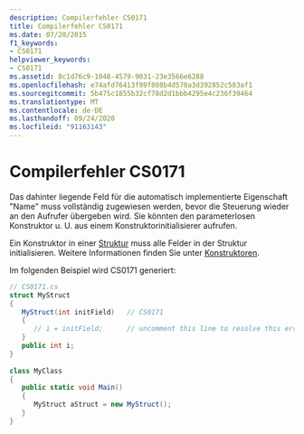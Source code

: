```yaml
---
description: Compilerfehler CS0171
title: Compilerfehler CS0171
ms.date: 07/20/2015
f1_keywords:
- CS0171
helpviewer_keywords:
- CS0171
ms.assetid: 8c1d76c9-1048-4579-9031-23e3566e6288
ms.openlocfilehash: e74afd76413f99f808b4d570a3d392852c583af1
ms.sourcegitcommit: 5b475c1855b32cf78d2d1bbb4295e4c236f39464
ms.translationtype: MT
ms.contentlocale: de-DE
ms.lasthandoff: 09/24/2020
ms.locfileid: "91163143"
---
```

# <a name="compiler-error-cs0171"></a>Compilerfehler CS0171

Das dahinter liegende Feld für die automatisch implementierte Eigenschaft "Name" muss vollständig zugewiesen werden, bevor die Steuerung wieder an den Aufrufer übergeben wird. Sie könnten den parameterlosen Konstruktor u. U. aus einem Konstruktorinitialisierer aufrufen.  
  
 Ein Konstruktor in einer [Struktur](../language-reference/builtin-types/struct.md) muss alle Felder in der Struktur initialisieren. Weitere Informationen finden Sie unter [Konstruktoren](../programming-guide/classes-and-structs/constructors.md).  
  
 Im folgenden Beispiel wird CS0171 generiert:  
  
```csharp  
// CS0171.cs  
struct MyStruct  
{  
   MyStruct(int initField)   // CS0171  
   {  
      // i = initField;      // uncomment this line to resolve this error  
   }  
   public int i;  
}  
  
class MyClass  
{  
   public static void Main()  
   {  
      MyStruct aStruct = new MyStruct();  
   }  
}  
```
